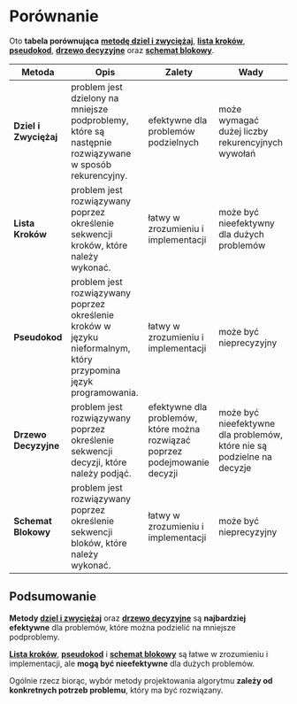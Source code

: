 # Porównanie

Oto **tabela porównująca** [**metodę dziel i zwyciężaj**](diz.md), [**lista kroków**](lk.md), [**pseudokod**](pse.md), [**drzewo decyzyjne**](dd.md) oraz [**schemat blokowy**](sb.md).

| Metoda | Opis | Zalety | Wady |
|---|---|---|---|
| **Dziel i Zwyciężaj** | problem jest dzielony na mniejsze podproblemy, które są następnie rozwiązywane w sposób rekurencyjny. | efektywne dla problemów podzielnych | może wymagać dużej liczby rekurencyjnych wywołań |
| **Lista Kroków** | problem jest rozwiązywany poprzez określenie sekwencji kroków, które należy wykonać. | łatwy w zrozumieniu i implementacji | może być nieefektywny dla dużych problemów |
| **Pseudokod** | problem jest rozwiązywany poprzez określenie kroków w języku nieformalnym, który przypomina język programowania. | łatwy w zrozumieniu i implementacji | może być nieprecyzyjny |
| **Drzewo Decyzyjne** | problem jest rozwiązywany poprzez określenie sekwencji decyzji, które należy podjąć. | efektywne dla problemów, które można rozwiązać poprzez podejmowanie decyzji | może być nieefektywne dla problemów, które nie są podzielne na decyzje |
| **Schemat Blokowy** | problem jest rozwiązywany poprzez określenie sekwencji bloków, które należy wykonać. | łatwy w zrozumieniu i implementacji | może być nieprecyzyjny |

## Podsumowanie
**Metody [dziel i zwyciężaj](diz.md)** oraz [**drzewo decyzyjne**](dd.md) są **najbardziej efektywne** dla problemów, które można podzielić na mniejsze podproblemy.

[**Lista kroków**](lk.md), [**pseudokod**](pse.md) i [**schemat blokowy**](sb.md) są łatwe w zrozumieniu i implementacji, ale **mogą być nieefektywne** dla dużych problemów.

Ogólnie rzecz biorąc, wybór metody projektowania algorytmu **zależy od konkretnych potrzeb problemu**, który ma być rozwiązany.
